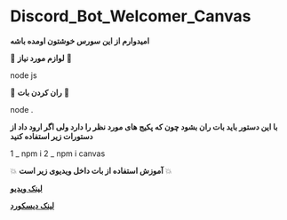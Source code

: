 # Discord_Bot_Welcomer_Canvas

**امیدوارم از این سورس خوشتون اومده باشه**

📝 **لوازم مورد نیاز** 📝

node js

🤖 **ران کردن بات** 🤖

node .

**با این دستور باید بات ران بشود چون که پکیج های مورد نظر را دارد ولی اگر ارود داد از دستورات زیر استفاده کنید** 

1 _ npm i 
2 _ npm i canvas

💥 **آموزش استفاده از بات داخل ویدیوی زیر است** 💥

**[لینک ویدیو](https://youtu.be/gzQfagoSqgE)**

**[لینک دیسکورد](https://discord.gg/hungrystudio)**
